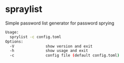 # spraylist
Simple password list generator for password sprying
```bash
Usage:
  sprylist -c config.toml
Options:
  -V              show version and exit
  -h              show usage and exit
  -c              config file (default config.toml)
```
